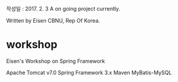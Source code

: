 작성일 : 2017. 2. 3
A on going project currently.

Written by Eisen
CBNU, Rep Of Korea.

# workshop
Eisen's Workshop on Spring Framework

Apache Tomcat v7.0
Spring Framework 3.x
Maven
MyBatis-MySQL
